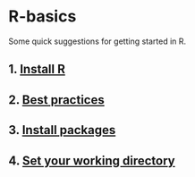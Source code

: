 # R-basics

Some quick suggestions for getting started in R.


## 1. [Install R](R-basics/Installation.md)
## 2. [Best practices](R-basics/Best-practices.md)
## 3. [Install packages]()
## 4. [Set your working directory]()
